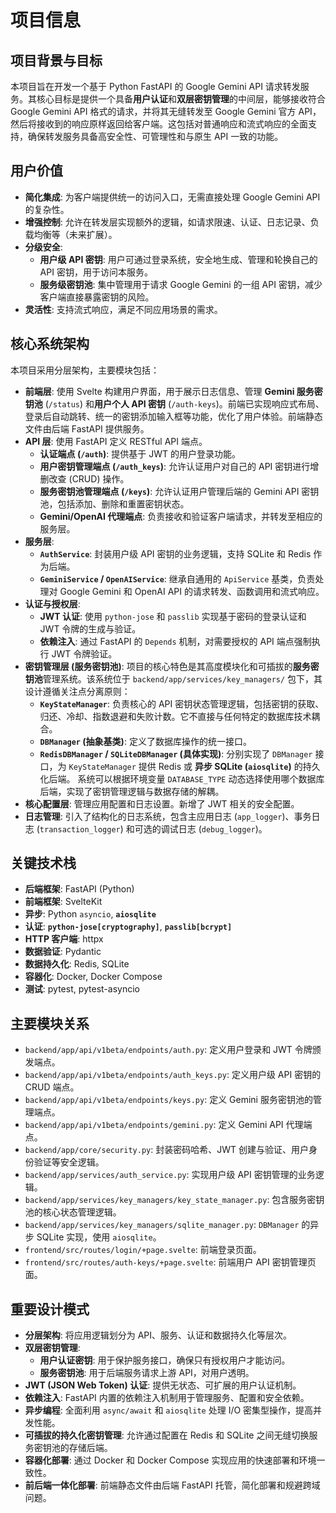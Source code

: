 # 项目信息

## 项目背景与目标
本项目旨在开发一个基于 Python FastAPI 的 Google Gemini API 请求转发服务。其核心目标是提供一个具备**用户认证**和**双层密钥管理**的中间层，能够接收符合 Google Gemini API 格式的请求，并将其无缝转发至 Google Gemini 官方 API，然后将接收到的响应原样返回给客户端。这包括对普通响应和流式响应的全面支持，确保转发服务具备高安全性、可管理性和与原生 API 一致的功能。

## 用户价值
*   **简化集成**: 为客户端提供统一的访问入口，无需直接处理 Google Gemini API 的复杂性。
*   **增强控制**: 允许在转发层实现额外的逻辑，如请求限速、认证、日志记录、负载均衡等（未来扩展）。
*   **分级安全**:
    *   **用户级 API 密钥**: 用户可通过登录系统，安全地生成、管理和轮换自己的 API 密钥，用于访问本服务。
    *   **服务级密钥池**: 集中管理用于请求 Google Gemini 的一组 API 密钥，减少客户端直接暴露密钥的风险。
*   **灵活性**: 支持流式响应，满足不同应用场景的需求。

## 核心系统架构
本项目采用分层架构，主要模块包括：
*   **前端层**: 使用 Svelte 构建用户界面，用于展示日志信息、管理 **Gemini 服务密钥池** (`/status`) 和**用户个人 API 密钥** (`/auth-keys`)。前端已实现响应式布局、登录后自动跳转、统一的密钥添加输入框等功能，优化了用户体验。前端静态文件由后端 FastAPI 提供服务。
*   **API 层**: 使用 FastAPI 定义 RESTful API 端点。
    *   **认证端点 (`/auth`)**: 提供基于 JWT 的用户登录功能。
    *   **用户密钥管理端点 (`/auth_keys`)**: 允许认证用户对自己的 API 密钥进行增删改查 (CRUD) 操作。
    *   **服务密钥池管理端点 (`/keys`)**: 允许认证用户管理后端的 Gemini API 密钥池，包括添加、删除和重置密钥状态。
    *   **Gemini/OpenAI 代理端点**: 负责接收和验证客户端请求，并转发至相应的服务层。
*   **服务层**:
    *   **`AuthService`**: 封装用户级 API 密钥的业务逻辑，支持 SQLite 和 Redis 作为后端。
    *   **`GeminiService` / `OpenAIService`**: 继承自通用的 `ApiService` 基类，负责处理对 Google Gemini 和 OpenAI API 的请求转发、函数调用和流式响应。
*   **认证与授权层**:
    *   **JWT 认证**: 使用 `python-jose` 和 `passlib` 实现基于密码的登录认证和 JWT 令牌的生成与验证。
    *   **依赖注入**: 通过 FastAPI 的 `Depends` 机制，对需要授权的 API 端点强制执行 JWT 令牌验证。
*   **密钥管理层 (服务密钥池)**: 项目的核心特色是其高度模块化和可插拔的**服务密钥池**管理系统。该系统位于 `backend/app/services/key_managers/` 包下，其设计遵循关注点分离原则：
    *   **`KeyStateManager`**: 负责核心的 API 密钥状态管理逻辑，包括密钥的获取、归还、冷却、指数退避和失败计数。它不直接与任何特定的数据库技术耦合。
    *   **`DBManager` (抽象基类)**: 定义了数据库操作的统一接口。
    *   **`RedisDBManager` / `SQLiteDBManager` (具体实现)**: 分别实现了 `DBManager` 接口，为 `KeyStateManager` 提供 Redis 或 **异步 SQLite (`aiosqlite`)** 的持久化后端。
    系统可以根据环境变量 `DATABASE_TYPE` 动态选择使用哪个数据库后端，实现了密钥管理逻辑与数据存储的解耦。
*   **核心配置层**: 管理应用配置和日志设置。新增了 JWT 相关的安全配置。
*   **日志管理**: 引入了结构化的日志系统，包含主应用日志 (`app_logger`)、事务日志 (`transaction_logger`) 和可选的调试日志 (`debug_logger`)。

## 关键技术栈
*   **后端框架**: FastAPI (Python)
*   **前端框架**: SvelteKit
*   **异步**: Python `asyncio`, **`aiosqlite`**
*   **认证**: **`python-jose[cryptography]`**, **`passlib[bcrypt]`**
*   **HTTP 客户端**: httpx
*   **数据验证**: Pydantic
*   **数据持久化**: Redis, SQLite
*   **容器化**: Docker, Docker Compose
*   **测试**: pytest, pytest-asyncio

## 主要模块关系
*   `backend/app/api/v1beta/endpoints/auth.py`: 定义用户登录和 JWT 令牌颁发端点。
*   `backend/app/api/v1beta/endpoints/auth_keys.py`: 定义用户级 API 密钥的 CRUD 端点。
*   `backend/app/api/v1beta/endpoints/keys.py`: 定义 Gemini 服务密钥池的管理端点。
*   `backend/app/api/v1beta/endpoints/gemini.py`: 定义 Gemini API 代理端点。
*   `backend/app/core/security.py`: 封装密码哈希、JWT 创建与验证、用户身份验证等安全逻辑。
*   `backend/app/services/auth_service.py`: 实现用户级 API 密钥管理的业务逻辑。
*   `backend/app/services/key_managers/key_state_manager.py`: 包含服务密钥池的核心状态管理逻辑。
*   `backend/app/services/key_managers/sqlite_manager.py`: `DBManager` 的异步 SQLite 实现，使用 `aiosqlite`。
*   `frontend/src/routes/login/+page.svelte`: 前端登录页面。
*   `frontend/src/routes/auth-keys/+page.svelte`: 前端用户 API 密钥管理页面。

## 重要设计模式
*   **分层架构**: 将应用逻辑划分为 API、服务、认证和数据持久化等层次。
*   **双层密钥管理**:
    *   **用户认证密钥**: 用于保护服务接口，确保只有授权用户才能访问。
    *   **服务密钥池**: 用于后端服务请求上游 API，对用户透明。
*   **JWT (JSON Web Token) 认证**: 提供无状态、可扩展的用户认证机制。
*   **依赖注入**: FastAPI 内置的依赖注入机制用于管理服务、配置和安全依赖。
*   **异步编程**: 全面利用 `async/await` 和 `aiosqlite` 处理 I/O 密集型操作，提高并发性能。
*   **可插拔的持久化密钥管理**: 允许通过配置在 Redis 和 SQLite 之间无缝切换服务密钥池的存储后端。
*   **容器化部署**: 通过 Docker 和 Docker Compose 实现应用的快速部署和环境一致性。
*   **前后端一体化部署**: 前端静态文件由后端 FastAPI 托管，简化部署和规避跨域问题。
